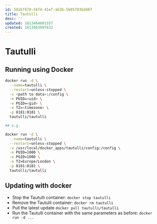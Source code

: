 ```yaml
---
id: 502bf670-56f4-41ef-ab3b-5b05703bd407
title: Tautulli
desc: ''
updated: 1613464001557
created: 1613463997632
---
```


# Tautulli

## Running using Docker
```sh
docker run -d \
  --name=tautulli \
  --restart=unless-stopped \
  -v <path to data>:/config \
  -e PUID=<uid> \
  -e PGID=<gid> \
  -e TZ=<timezone> \
  -p 8181:8181 \
  tautulli/tautulli

## e.g.

docker run -d \
  --name=tautulli \
  --restart=unless-stopped \
  -v /usr/local/docker_apps/tautulli/config:/config \
  -e PUID=1000 \
  -e PGID=1000 \
  -e TZ=Europe/London \
  -p 8181:8181 \
  tautulli/tautulli
```
## Updating with docker
- Stop the Tautulli container: `docker stop tautulli`
- Remove the Tautulli container: `docker rm tautulli`
- Pull the latest update `docker pull tautulli/tautulli`
- Run the Tautulli container with the same parameters as before: `docker run -d ...`